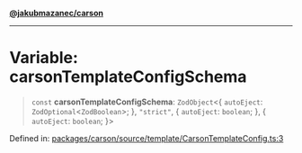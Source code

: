 [**@jakubmazanec/carson**](../README.md)

---

# Variable: carsonTemplateConfigSchema

> `const` **carsonTemplateConfigSchema**: `ZodObject`\<\{ `autoEject`:
> `ZodOptional`\<`ZodBoolean`\>; \}, `"strict"`, \{ `autoEject`: `boolean`; \}, \{ `autoEject`:
> `boolean`; \}\>

Defined in:
[packages/carson/source/template/CarsonTemplateConfig.ts:3](https://github.com/jakubmazanec/tools/blob/b189bd808f93a39eacbf7e401a82a754c5ce3b63/packages/carson/source/template/CarsonTemplateConfig.ts#L3)
